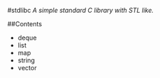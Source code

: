 #stdlibc
*A simple standard C library with STL like.*

##Contents
* deque
* list
* map
* string
* vector
